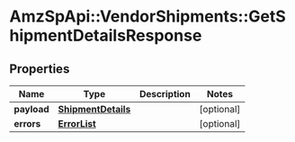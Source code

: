 # AmzSpApi::VendorShipments::GetShipmentDetailsResponse

## Properties
Name | Type | Description | Notes
------------ | ------------- | ------------- | -------------
**payload** | [**ShipmentDetails**](ShipmentDetails.md) |  | [optional] 
**errors** | [**ErrorList**](ErrorList.md) |  | [optional] 

